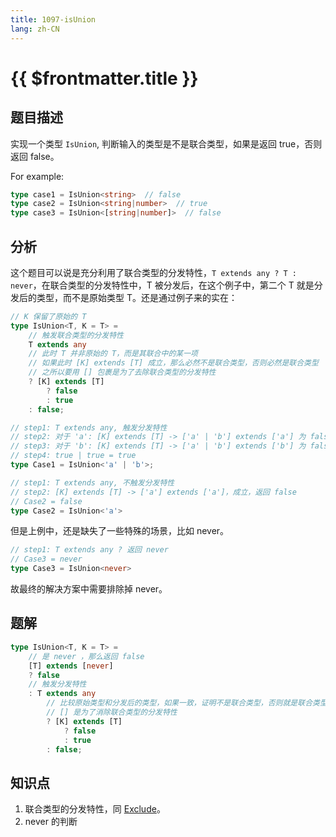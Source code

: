 ```yaml
---
title: 1097-isUnion
lang: zh-CN
---
```


# {{ $frontmatter.title }}

## 题目描述

实现一个类型 `IsUnion`, 判断输入的类型是不是联合类型，如果是返回 true，否则返回 false。

For example:
  
  ```ts
  type case1 = IsUnion<string>  // false
  type case2 = IsUnion<string|number>  // true
  type case3 = IsUnion<[string|number]>  // false
  ```

## 分析

这个题目可以说是充分利用了联合类型的分发特性，`T extends any ? T : never`，在联合类型的分发特性中，T 被分发后，在这个例子中，第二个 T 就是分发后的类型，而不是原始类型 T。还是通过例子来的实在：

```ts
// K 保留了原始的 T
type IsUnion<T, K = T> =
    // 触发联合类型的分发特性
    T extends any
    // 此时 T 并非原始的 T，而是其联合中的某一项
    // 如果此时 [K] extends [T] 成立，那么必然不是联合类型，否则必然是联合类型
    // 之所以要用 [] 包裹是为了去除联合类型的分发特性
    ? [K] extends [T]
        ? false
        : true
    : false;

// step1: T extends any, 触发分发特性
// step2: 对于 'a': [K] extends [T] -> ['a' | 'b'] extends ['a'] 为 false，此时返回 true
// step3: 对于 'b': [K] extends [T] -> ['a' | 'b'] extends ['b'] 为 false，此时返回 true
// step4: true | true = true
type Case1 = IsUnion<'a' | 'b'>;

// step1: T extends any, 不触发分发特性
// step2: [K] extends [T] -> ['a'] extends ['a']，成立，返回 false
// Case2 = false
type Case2 = IsUnion<'a'>
```

但是上例中，还是缺失了一些特殊的场景，比如 never。

```ts
// step1: T extends any ? 返回 never
// Case3 = never
type Case3 = IsUnion<never>
```

故最终的解决方案中需要排除掉 never。

## 题解

```ts
type IsUnion<T, K = T> =
    // 是 never ，那么返回 false
    [T] extends [never]
    ? false
    // 触发分发特性
    : T extends any
        // 比较原始类型和分发后的类型，如果一致，证明不是联合类型，否则就是联合类型
        // [] 是为了消除联合类型的分发特性
        ? [K] extends [T]
            ? false
            : true 
        : false;
```

## 知识点

1. 联合类型的分发特性，同 [Exclude](/docs/easy/43-%E5%AE%9E%E7%8E%B0Exclude.md)。
2. never 的判断